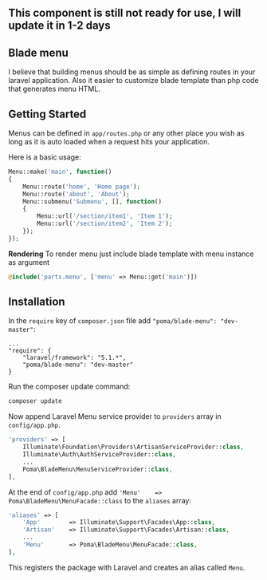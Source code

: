 ## This component is still not ready for use, I will update it in 1-2 days

## Blade menu
I believe that building menus should be as simple as defining routes in your laravel application. Also it easier to customize blade template than php code that generates menu HTML.

## Getting Started
Menus can be defined in `app/routes.php` or any other place you wish as long as it is auto loaded when a request hits your application.

Here is a basic usage:

```php
Menu::make('main', function()
{
	Menu::route('home', 'Home page');
	Menu::route('about', 'About');
	Menu::submenu('Submenu', [], function()
	{
		Menu::url('/section/item1', 'Item 1');
		Menu::url('/section/item2', 'Item 2');
	});
});
```

**Rendering**
To render menu just include blade template with menu instance as argument

```php
@include('parts.menu', ['menu' => Menu::get('main')])
```

## Installation
In the `require` key of `composer.json` file add `"poma/blade-menu": "dev-master"`:

```
...
"require": {
	"laravel/framework": "5.1.*",
	"poma/blade-menu": "dev-master"
}
```

Run the composer update command:

```bash
composer update
```

Now append Laravel Menu service provider to  `providers` array in `config/app.php`.

```php
'providers' => [
    Illuminate\Foundation\Providers\ArtisanServiceProvider::class,
    Illuminate\Auth\AuthServiceProvider::class,
    ...
    Poma\BladeMenu\MenuServiceProvider::class,
],
```

At the end of `config/app.php` add `'Menu'    => Poma\BladeMenu\MenuFacade::class` to the `aliases` array:

```php
'aliases' => [
    'App'        => Illuminate\Support\Facades\App::class,
    'Artisan'    => Illuminate\Support\Facades\Artisan::class,
    ...
    'Menu'       => Poma\BladeMenu\MenuFacade::class,
],
```

This registers the package with Laravel and creates an alias called `Menu`.
